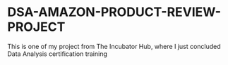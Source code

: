 # DSA-AMAZON-PRODUCT-REVIEW-PROJECT
This is one of my project from The Incubator Hub, where I just concluded Data Analysis certification training
